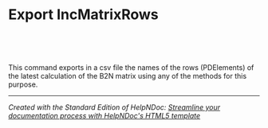 # Export IncMatrixRows 

&nbsp;

&nbsp;

This command exports in a csv file the names of the rows (PDElements) of the latest calculation of the B2N matrix using any of the methods for this purpose.

***
_Created with the Standard Edition of HelpNDoc: [Streamline your documentation process with HelpNDoc's HTML5 template](<https://www.helpndoc.com/feature-tour/produce-html-websites/>)_

